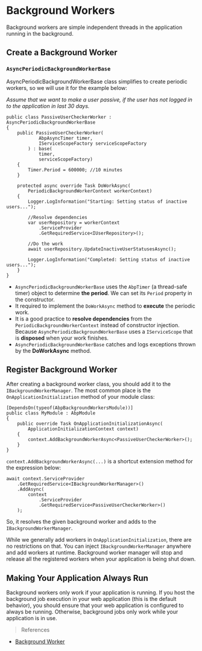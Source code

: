 # Background Workers
Background workers are simple independent threads in the application running in the background.

## Create a Background Worker
### `AsyncPeriodicBackgroundWorkerBase`

AsyncPeriodicBackgroundWorkerBase class simplifies to create periodic workers, so we will use it for the example below:

*Assume that we want to make a user passive, if the user has not logged in to the application in last 30 days.*

```
public class PassiveUserCheckerWorker : AsyncPeriodicBackgroundWorkerBase
{
    public PassiveUserCheckerWorker(
            AbpAsyncTimer timer,
            IServiceScopeFactory serviceScopeFactory
        ) : base(
            timer, 
            serviceScopeFactory)
    {
        Timer.Period = 600000; //10 minutes
    }

    protected async override Task DoWorkAsync(
        PeriodicBackgroundWorkerContext workerContext)
    {
        Logger.LogInformation("Starting: Setting status of inactive users...");

        //Resolve dependencies
        var userRepository = workerContext
            .ServiceProvider
            .GetRequiredService<IUserRepository>();

        //Do the work
        await userRepository.UpdateInactiveUserStatusesAsync();

        Logger.LogInformation("Completed: Setting status of inactive users...");
    }
}
```

- `AsyncPeriodicBackgroundWorkerBase` uses the `AbpTimer` (a thread-safe timer) object to determine **the period**. We can set its `Period` property in the constructor.
- It required to implement the `DoWorkAsync` method to **execute** the periodic work.
- It is a good practice to **resolve dependencies** from the `PeriodicBackgroundWorkerContext` instead of constructor injection. Because `AsyncPeriodicBackgroundWorkerBase` uses a `IServiceScope` that is **disposed** when your work finishes.
- `AsyncPeriodicBackgroundWorkerBase` catches and logs exceptions thrown by the **DoWorkAsync** method.

## Register Background Worker

After creating a background worker class, you should add it to the `IBackgroundWorkerManager`. The most common place is the `OnApplicationInitialization` method of your module class:

```
[DependsOn(typeof(AbpBackgroundWorkersModule))]
public class MyModule : AbpModule
{
    public override Task OnApplicationInitializationAsync(
        ApplicationInitializationContext context)
    {
        context.AddBackgroundWorkerAsync<PassiveUserCheckerWorker>();
    }
}
```

`context.AddBackgroundWorkerAsync(...)` is a shortcut extension method for the expression below:

```
await context.ServiceProvider
    .GetRequiredService<IBackgroundWorkerManager>()
    .AddAsync(
        context
            .ServiceProvider
            .GetRequiredService<PassiveUserCheckerWorker>()
    );
```

So, it resolves the given background worker and adds to the `IBackgroundWorkerManager`.

While we generally add workers in `OnApplicationInitialization`, there are no restrictions on that. You can inject `IBackgroundWorkerManager` anywhere and add workers at runtime. Background worker manager will stop and release all the registered workers when your application is being shut down.

## Making Your Application Always Run
Background workers only work if your application is running. If you host the background job execution in your web application (this is the default behavior), you should ensure that your web application is configured to always be running. Otherwise, background jobs only work while your application is in use.

> References
- [Background Worker](https://docs.abp.io/en/abp/latest/Background-Workers#introduction)